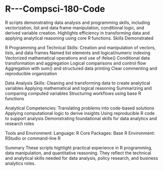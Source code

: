 # R---Compsci-180-Code
R scripts demonstrating data analysis and programming skills, including vectorization, list and data frame manipulation, conditional logic, and derived variable creation. Highlights efficiency in transforming data and applying analytical reasoning using core R functions.
Skills Demonstrated

R Programming and Technical Skills:
Creation and manipulation of vectors, lists, and data frames
Named list elements and logical/numeric indexing
Vectorized mathematical operations and use of ifelse()
Conditional data transformation and aggregation
Logical comparisons and control flow
Aggregation with sum() and structured data printing
Clear commenting and reproducible organization

Data Analysis Skills:
Cleaning and transforming data to create analytical variables
Applying mathematical and logical reasoning
Summarizing and comparing computed variables
Structuring workflows using base R functions

Analytical Competencies:
Translating problems into code-based solutions
Applying computational logic to derive insights
Using reproducible R code to support analysis
Demonstrating foundational skills for data analytics and research roles

Tools and Environment:
Language: R
Core Packages: Base R
Environment: RStudio or command-line R

Summary
These scripts highlight practical experience in R programming, data manipulation, and quantitative reasoning. They reflect the technical and analytical skills needed for data analysis, policy research, and business analytics roles.
